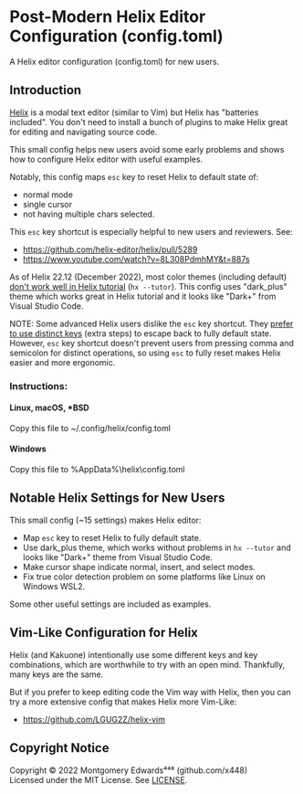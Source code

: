 # Post-Modern Helix Editor Configuration (config.toml)
A Helix editor configuration (config.toml) for new users.

## Introduction

[Helix](https://github.com/helix-editor/helix) is a modal text editor (similar to Vim) but Helix has "batteries included".  You don't need to install a bunch of plugins to make Helix great for editing and navigating source code.

This small config helps new users avoid some early problems and shows how to configure Helix editor with useful examples.

Notably, this config maps `esc` key to reset Helix to default state of:
- normal mode
- single cursor
- not having multiple chars selected.

This `esc` key shortcut is especially helpful to new users and reviewers. See:
- https://github.com/helix-editor/helix/pull/5289
- https://www.youtube.com/watch?v=8L308PdmhMY&t=887s

As of Helix 22.12 (December 2022), most color themes (including default) [don't work well in Helix tutorial](https://github.com/helix-editor/helix/pull/5309) (`hx --tutor`).  This config uses "dark_plus" theme which works great in Helix tutorial and it looks like "Dark+" from Visual Studio Code.

NOTE: Some advanced Helix users dislike the `esc` key shortcut.  They [prefer to use distinct keys](https://github.com/helix-editor/helix/pull/5289#issuecomment-1365344355) (extra steps) to escape back to fully default state.  However, `esc` key shortcut doesn't prevent users from pressing comma and semicolon for distinct operations, so using `esc` to fully reset makes Helix easier and more ergonomic.

### Instructions:

#### Linux, macOS, *BSD
Copy this file to ~/.config/helix/config.toml

#### Windows
Copy this file to %AppData%\helix\config.toml

## Notable Helix Settings for New Users

This small config (~15 settings) makes Helix editor:
- Map `esc` key to reset Helix to fully default state.
- Use dark_plus theme, which works without problems in `hx --tutor` and looks like "Dark+" theme from Visual Studio Code.
- Make cursor shape indicate normal, insert, and select modes.
- Fix true color detection problem on some platforms like Linux on Windows WSL2.

Some other useful settings are included as examples.

## Vim-Like Configuration for Helix

Helix (and Kakuone) intentionally use some different keys and key combinations, which are worthwhile to try with an open mind.  Thankfully, many keys are the same.

But if you prefer to keep editing code the Vim way with Helix, then you can try a more extensive config that makes Helix more Vim-Like:  
- https://github.com/LGUG2Z/helix-vim

## Copyright Notice

Copyright © 2022 Montgomery Edwards⁴⁴⁸ (github.com/x448)  
Licensed under the MIT License. See [LICENSE](LICENSE).

